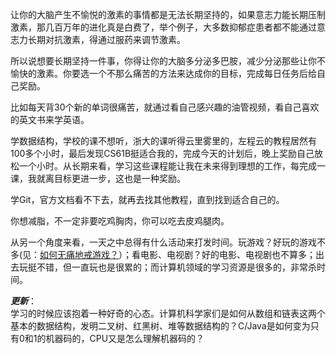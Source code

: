 让你的大脑产生不愉悦的激素的事情都是无法长期坚持的，如果意志力能长期压制激素，那几百万年的进化真是白费了，举个例子，大多数抑郁症患者都不能通过意志力长期对抗激素，得通过服药来调节激素。

所以说想要长期坚持一件事，你得让你的大脑多分泌多巴胺，减少分泌那些让你不愉快的激素。你要选一个不那么痛苦的方法来达成你的目标，完成每日任务后给自己奖励。  

比如每天背30个新的单词很痛苦，就通过看自己感兴趣的油管视频，看自己喜欢的英文书来学英语。  

学数据结构，学校的课不想听，浙大的课听得云里雾里的，左程云的教程居然有100多个小时，最后发现CS61B挺适合我的，完成今天的计划后，晚上奖励自己放松一个小时。从长期来看，学习这些课程能让我在未来得到理想的工作，每完成一课，我就离目标更进一步，这也是一种奖励。  

学Git，官方文档看不下去，就再去找其他教程，直到找到适合自己的。  

你想减脂，不一定非要吃鸡胸肉，你可以吃去皮鸡腿肉。  

从另一个角度来看，一天之中总得有什么活动来打发时间。玩游戏？好玩的游戏不多(见：[如何无痛地戒游戏？](https://linde7777.github.io/Blog-zh/#/articles\thinking\QuitGame)）；看电影、电视剧？好的电影、电视剧也不算多；出去玩挺不错，但一直玩也是很累的；而计算机领域的学习资源是很多的，非常杀时间。

***更新***：  
学习的时候应该抱着一种好奇的心态。计算机科学家们是如何从数组和链表这两个基本的数据结构，发明二叉树、红黑树、堆等数据结构的？C/Java是如何变为只有0和1的机器码的，CPU又是怎么理解机器码的？